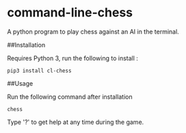 command-line-chess
==================

A python program to play chess against an AI in the terminal.

##Installation

Requires Python 3, run the following to install :
  
    pip3 install cl-chess

##Usage

Run the following command after installation
  
    chess

Type '?' to get help at any time during the game.
